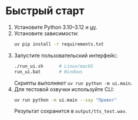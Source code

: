 # Быстрый старт

1. Установите Python 3.10–3.12 и [uv](https://docs.astral.sh/uv/).
2. Установите зависимости:
   ```bash
   uv pip install -r requirements.txt
   ```
3. Запустите пользовательский интерфейс:
   ```bash
   ./run_ui.sh      # Linux/macOS
   run_ui.bat       # Windows
   ```
   Скрипты выполняют `uv run python -m ui.main`.
4. Для тестовой озвучки используйте CLI:
   ```bash
   uv run python -m ui.main --say "Привет"
   ```
   Результат сохранится в `output/tts_test.wav`.
